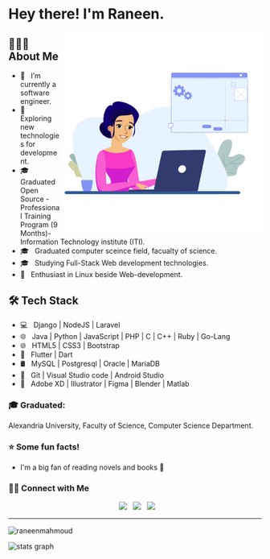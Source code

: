# Hey there! I'm Raneen.
<img align="right" alt="GIF" src="https://github.com/raneenmahmoud/raneenmahmoud/blob/main/hello.gif" width="400"/>

## 👨🏻‍💻 About Me 
- 🔭 &nbsp; I’m currently a software engineer.
- 🤔 &nbsp; Exploring new technologies for development.
- 🎓 &nbsp; Graduated  Open Source - Professional Training Program (9 Months)-Information Technology institute (ITI).
- 🎓 &nbsp; Graduated computer sceince field, facualty of science.
- 🎓 &nbsp; Studying Full-Stack Web development technologies.
- 🌱 &nbsp; Enthusiast in Linux beside Web-development.

## 🛠 Tech Stack
- 💻 &nbsp; Django | NodeJS | Laravel 
- 🌐 &nbsp; Java | Python | JavaScript | PHP | C | C++ | Ruby | Go-Lang 
- 🌐 &nbsp; HTML5 | CSS3 | Bootstrap 
- 📱 &nbsp; Flutter | Dart
- 🛢 &nbsp; MySQL | Postgresql | Oracle | MariaDB
- 🔧 &nbsp; Git | Visual Studio code | Android Studio
- 🎨 &nbsp; Adobe XD | Illustrator | Figma | Blender | Matlab

### :mortar_board: Graduated:
Alexandria University, Faculty of Science, Computer Science Department.

### :star: Some fun facts!
- I'm a big fan of reading novels and books 📖

<h3> 🤝🏻 Connect with Me </h3>

<p align="center">
&nbsp; <a href="https://www.facebook.com/raneen.mahmoud.79" target="_blank" rel="noopener noreferrer"><img src="https://img.icons8.com/plasticine/100/null/facebook-new.png" width="50" /></a>  
&nbsp; <a href="https://www.linkedin.com/in/raneen-mahmoud-800178239/" target="_blank" rel="noopener noreferrer"><img src="https://img.icons8.com/plasticine/100/000000/linkedin.png" width="50" /></a>
&nbsp; <a href="raneem260@gmail.com" target="_blank" rel="noopener noreferrer"><img src="https://img.icons8.com/plasticine/100/000000/gmail.png"  width="50" /></a>
</p>
<hr/>

<p><img align="center" src="https://github-readme-stats.vercel.app/api/top-langs?username=raneenmahmoud&show_icons=true&locale=en&layout=compact" alt="raneenmahmoud" /></p>
<div align="left">
  <img src="https://github-readme-stats.vercel.app/api?hide_title=false&hide_rank=false&show_icons=true&include_all_commits=true&count_private=true&disable_animations=false&locale=en&hide_border=false&username=raneenmahmoud" height="150" alt="stats graph"  />
  </div>
